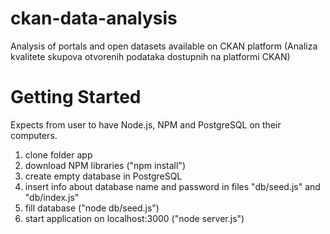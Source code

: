 # ckan-data-analysis
Analysis of portals and open datasets available on CKAN platform
(Analiza kvalitete skupova otvorenih podataka dostupnih na platformi CKAN)

# Getting Started
Expects from user to have Node.js, NPM and PostgreSQL on their computers.

1. clone folder app
2. download NPM libraries ("npm install")
3. create empty database in PostgreSQL
4. insert info about database name and password in files "db/seed.js" and "db/index.js"
5. fill database ("node db/seed.js")
6. start application on localhost:3000 ("node server.js")
